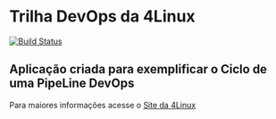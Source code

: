 # Trilha DevOps da 4Linux

<!-- Altere a Flag abaixo com sua URL do Travis -->
[![Build Status](https://travis-ci.org/thiagoassuncao/DevOpsLab-HelloWorld.svg?branch=master)](https://travis-ci.org/thiagoassuncao/DevOpsLab-HelloWorld)

## Aplicação criada para exemplificar o Ciclo de uma PipeLine DevOps


Para maiores informações acesse o [Site da 4Linux](https://www.4linux.com.br/cursos/devops)
